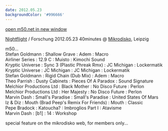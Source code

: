 ```yaml
---
date: 2012.05.23
backgroundColor: '#996666'
---
```


[open m50.net in new window  
](http://m50.net/)  

[Nightflight](http://www.fritz.de/programm/sendungen/24/1205/120520_nightflight_6191.html) / Forschung 2012.05.23 40minutes @ [Mikrodisko](http://www.mikrodisko.net/), Leipzig  

m50...  
Stefan Goldmann : Shallow Grave : Adem : Macro  
Airliner Series : 12.9 C : Muisto : Kimochi Sound  
Kryptic Universe : Sync 3 (Plastic Phreak Rmx) : JC Michigan : Lockermatik  
Kryptic Universe : JC Michigan : JC Michigan : Lockermatik  
Stefan Goldmann : Rigid Chain (Dub Mix) : Adem : Macro  
Theo Parrish : Dusty Cabinets : Pieces Of A Paradox : Sound Signature  
Melchior Productions Ltd : Black Mother : No Disco Future : Perlon  
Melchior Productions Ltd : Her Majesty : No Disco Future : Perlon  
Marvin Dash : Small's Paradise : Small's Paradise : United States Of Mars  
Iz & Diz : Mouth (Brad Peep's Remix For Friends) : Mouth : Classic  
Pepe Bradock : Katoucha? : Imbroglios Part I : Atavisme  
Marvin Dash : \[b1\] : 14 : Workshop  

special feature on the mikrodisko web, for members only...